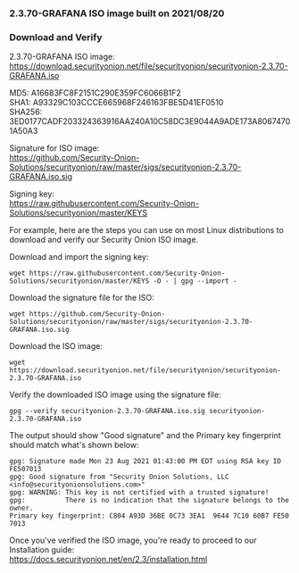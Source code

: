 ### 2.3.70-GRAFANA ISO image built on 2021/08/20



### Download and Verify

2.3.70-GRAFANA ISO image:  
https://download.securityonion.net/file/securityonion/securityonion-2.3.70-GRAFANA.iso

MD5: A16683FC8F2151C290E359FC6066B1F2  
SHA1: A93329C103CCCE665968F246163FBE5D41EF0510  
SHA256: 3ED0177CADF203324363916AA240A10C58DC3E9044A9ADE173A80674701A50A3 

Signature for ISO image:  
https://github.com/Security-Onion-Solutions/securityonion/raw/master/sigs/securityonion-2.3.70-GRAFANA.iso.sig

Signing key:  
https://raw.githubusercontent.com/Security-Onion-Solutions/securityonion/master/KEYS  

For example, here are the steps you can use on most Linux distributions to download and verify our Security Onion ISO image.

Download and import the signing key:  
```
wget https://raw.githubusercontent.com/Security-Onion-Solutions/securityonion/master/KEYS -O - | gpg --import -  
```

Download the signature file for the ISO:  
```
wget https://github.com/Security-Onion-Solutions/securityonion/raw/master/sigs/securityonion-2.3.70-GRAFANA.iso.sig
```

Download the ISO image:  
```
wget https://download.securityonion.net/file/securityonion/securityonion-2.3.70-GRAFANA.iso
```

Verify the downloaded ISO image using the signature file:  
```
gpg --verify securityonion-2.3.70-GRAFANA.iso.sig securityonion-2.3.70-GRAFANA.iso
```

The output should show "Good signature" and the Primary key fingerprint should match what's shown below:
```
gpg: Signature made Mon 23 Aug 2021 01:43:00 PM EDT using RSA key ID FE507013
gpg: Good signature from "Security Onion Solutions, LLC <info@securityonionsolutions.com>"
gpg: WARNING: This key is not certified with a trusted signature!
gpg:          There is no indication that the signature belongs to the owner.
Primary key fingerprint: C804 A93D 36BE 0C73 3EA1  9644 7C10 60B7 FE50 7013
```

Once you've verified the ISO image, you're ready to proceed to our Installation guide:  
https://docs.securityonion.net/en/2.3/installation.html
